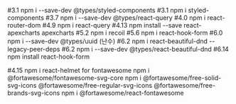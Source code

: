 #3.1 npm i --save-dev @types/styled-components
#3.1 npm i styled-components
#3.7 npm i --save-dev @types/react-query
#4.0 npm i react-router-dom
#4.9 npm i react-query
#4.13 npm install --save react-apexcharts apexcharts
#5.2 npm i recoil
#5.6 npm i react-hook-form
#6.0 npm i --save-dev @types/uuid (난수)
#6.2 npm i react-beautiful-dnd --legacy-peer-deps
#6.2 npm i --save-dev @types/react-beautiful-dnd
#6.14 npm install react-hook-form

#4.15 npm i react-helmet
for fontawesome
npm i @fortawesome/fontawesome-svg-core
npm i @fortawesome/free-solid-svg-icons @fortawesome/free-regular-svg-icons @fortawesome/free-brands-svg-icons
npm i @fortawesome/react-fontawesome
